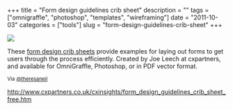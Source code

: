 +++
title = "Form design guidelines crib sheet"
description = ""
tags = ["omnigraffle", "photoshop", "templates", "wireframing"]
date = "2011-10-03"
categories = ["tools"]
slug = "form-design-guidelines-crib-sheet"
+++


<div class="tool-screenshot mb1"><a href="http://www.cxpartners.co.uk/cxinsights/form_design_guidelines_crib_sheet_free.htm"><img id="bluga-thumbnail-2656" class="bluga-thumbnail custom" src="http://media.konigi.com/bluga/
wt5227940014778_custom.jpg"/></a></div><p>These <a href="http://www.cxpartners.co.uk/cxinsights/form_design_guidelines_crib_sheet_free.htm">form design crib sheets</a> provide examples for laying out forms to get users through the process efficiently. Created by  Joe Leech at cxpartners, and available for OmniGraffle, Photoshop, or in PDF vector format.</p>

<p><small>Via <a href="http://twitter.com/#!/theresaneil/statuses/120899262996418561">@theresaneil</a></small></p>

  
<p><a href="http://www.cxpartners.co.uk/cxinsights/form_design_guidelines_crib_sheet_free.htm">http://www.cxpartners.co.uk/cxinsights/form_design_guidelines_crib_sheet_free.htm</a></p>
      
